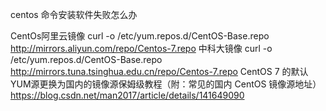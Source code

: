 centos 命令安装软件失败怎么办

CentOs阿里云镜像
curl -o /etc/yum.repos.d/CentOS-Base.repo http://mirrors.aliyun.com/repo/Centos-7.repo
中科大镜像
curl -o /etc/yum.repos.d/CentOS-Base.repo http://mirrors.tuna.tsinghua.edu.cn/repo/Centos-7.repo
CentOS 7 的默认YUM源更换为国内的镜像源保姆级教程（附：常见的国内 CentOS 镜像源地址）
https://blog.csdn.net/man2017/article/details/141649090
